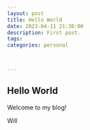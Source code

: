```yaml
---
layout: post
title: Hello World 
date: 2023-04-11 21:38:00
description: First post.
tags: 
categories: personal



---
```




## Hello World 

Welcome to my blog!   

Will
